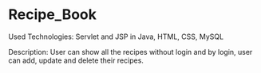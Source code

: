 # Recipe_Book

Used Technologies: Servlet and JSP in Java, HTML, CSS, MySQL

Description: User can show all the recipes without login and by login, user can add, update and delete their recipes.
